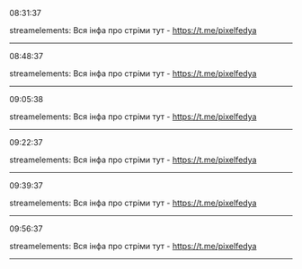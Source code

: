 08:31:37

streamelements: Вся інфа про стріми тут - https://t.me/pixelfedya

---

08:48:37

streamelements: Вся інфа про стріми тут - https://t.me/pixelfedya

---

09:05:38

streamelements: Вся інфа про стріми тут - https://t.me/pixelfedya

---

09:22:37

streamelements: Вся інфа про стріми тут - https://t.me/pixelfedya

---

09:39:37

streamelements: Вся інфа про стріми тут - https://t.me/pixelfedya

---

09:56:37

streamelements: Вся інфа про стріми тут - https://t.me/pixelfedya

---


